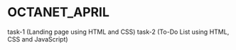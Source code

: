 # OCTANET_APRIL
task-1 (Landing page using HTML and CSS)
task-2 (To-Do List using HTML, CSS and JavaScript)

